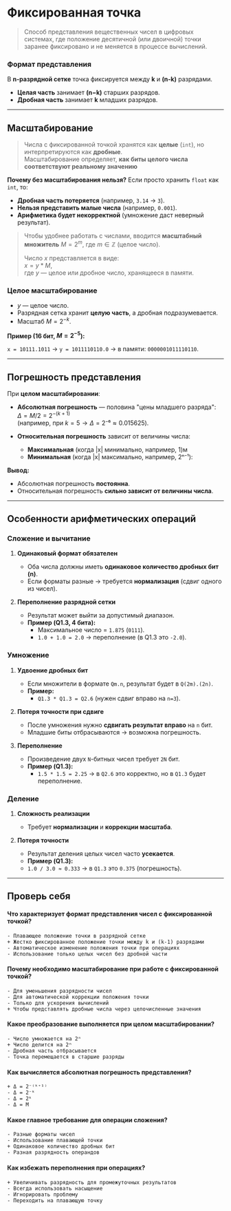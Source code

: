 # Фиксированная точка

> Способ представления вещественных чисел в цифровых системах, где положение десятичной (или двоичной) точки заранее фиксировано и не меняется в процессе вычислений.

### Формат представления 

В **n-разрядной сетке** точка фиксируется между **k** и **(n-k)** разрядами.  
  - **Целая часть** занимает **(n−k)** старших разрядов.  
  - **Дробная часть** занимает **k** младших разрядов.  

---
## Масштабирование

> Числа с фиксированной точкой хранятся как **целые** (`int`), но интерпретируются как **дробные**.  
   Масштабирование определяет, **как биты целого числа соответствуют реальному значению**

**Почему без масштабирования нельзя?**
Если просто хранить `float` как `int`, то:  
- **Дробная часть потеряется** (например, `3.14` → `3`).  
- **Нельзя представить малые числа** (например, `0.001`).  
- **Арифметика будет некорректной** (умножение даст неверный результат).  

> Чтобы удобнее работать с числами, вводится **масштабный множитель** $M = 2^m$, где $m ∈ ℤ$ (целое число).  
> 
> Число $x$ представляется в виде:  
> $x = y * M$,  
> где $y$ — целое или дробное число, хранящееся в памяти.  

### Целое масштабирование

- $y$ — целое число.  
- Разрядная сетка хранит **целую часть**, а дробная подразумевается.  
- Масштаб $M = 2^{-k}$.  

**Пример (16 бит, $M = 2^{-5}$):**  

`x = 10111.1011` → `y = 1011110110.0` → в памяти: `0000001011110110`.  

---
## Погрешность представления

При **целом масштабировании**:  

- **Абсолютная погрешность** — половина "цены младшего разряда":  
  $Δ = M/2 = 2^{-(k+1)}$  
  (например, при $k=5 → Δ = 2⁻⁶ ≈ 0.015625$).  

- **Относительная погрешность** зависит от величины числа:  
  - **Максимальная** (когда |x| минимально, например, 1)м 
  - **Минимальная** (когда |x| максимально, например, 2ⁿ⁻¹):   

**Вывод:**  
- Абсолютная погрешность **постоянна**.  
- Относительная погрешность **сильно зависит от величины числа**.  

---

## Особенности арифметических операций

### Сложение и вычитание

1. **Одинаковый формат обязателен**  
   - Оба числа должны иметь **одинаковое количество дробных бит (n)**.  
   - Если форматы разные → требуется **нормализация** (сдвиг одного из чисел).  

2. **Переполнение разрядной сетки**  
   - Результат может выйти за допустимый диапазон.  
   - **Пример (Q1.3, 4 бита):**  
     - Максимальное число = `1.875` (`0111`).  
     - `1.0 + 1.0 = 2.0` → переполнение (в Q1.3 это `-2.0`).  
### Умножение

1. **Удвоение дробных бит**  
   - Если множители в формате `Qm.n`, результат будет в `Q(2m).(2n)`.  
   - **Пример:**  
     - `Q1.3 * Q1.3 = Q2.6` (нужен сдвиг вправо на `n=3`).  

2. **Потеря точности при сдвиге**  
   - После умножения нужно **сдвигать результат вправо** на `n` бит.  
   - Младшие биты отбрасываются → возможна погрешность.  

3. **Переполнение**  
   - Произведение двух `N`-битных чисел требует `2N` бит.  
   - **Пример (Q1.3):**  
     - `1.5 * 1.5 = 2.25` → в `Q2.6` это корректно, но в `Q1.3` будет переполнение.  
### Деление

1. **Сложность реализации**  
   - Требует **нормализации** и **коррекции масштаба**.  

2. **Потеря точности**  
   - Результат деления целых чисел часто **усекается**.  
   - **Пример (Q1.3):**  
   - `1.0 / 3.0 ≈ 0.333` → в `Q1.3` это `0.375` (погрешность).  
---

## Проверь себя

#### Что характеризует формат представления чисел с фиксированной точкой?
``` quiz
- Плавающее положение точки в разрядной сетке
+ Жестко фиксированное положение точки между k и (k-1) разрядами
- Автоматическое изменение положения точки при операциях
- Использование только целых чисел без дробной части
```
#### Почему необходимо масштабирование при работе с фиксированной точкой?
``` quiz
- Для уменьшения разрядности чисел
- Для автоматической коррекции положения точки
- Только для ускорения вычислений
+ Чтобы представлять дробные числа через целочисленные значения
```
#### Какое преобразование выполняется при целом масштабировании?
``` quiz
- Число умножается на 2ⁿ
+ Число делится на 2ⁿ
- Дробная часть отбрасывается
- Точка перемещается в старшие разряды
```
#### Как вычисляется абсолютная погрешность представления?
``` quiz
+ Δ = 2⁻⁽ᵏ⁺¹⁾
- Δ = 2⁻ᵏ
- Δ = 2ᵏ
- Δ = M
```
#### Какое главное требование для операции сложения?
``` quiz
- Разные форматы чисел
- Использование плавающей точки
+ Одинаковое количество дробных бит
- Разная разрядность операндов
```
#### Как избежать переполнения при операциях?
``` quiz
+ Увеличивать разрядность для промежуточных результатов
- Всегда использовать насыщение
- Игнорировать проблему
- Переходить на плавающую точку
```

